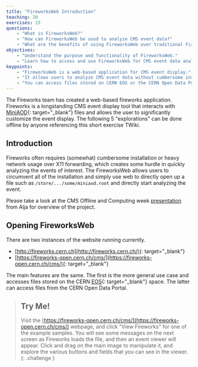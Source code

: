 ```yaml
---
title: "FireworksWeb Introduction"
teaching: 20
exercises: 15
questions:
    - "What is FireworksWeb?"
    - "How can FireworksWeb be used to analyze CMS event data?"
    - "What are the benefits of using FireworksWeb over traditional Fireworks?"
objectives:
    - "Understand the purpose and functionality of FireworksWeb."
    - "Learn how to access and use FireworksWeb for CMS event data analysis."
keypoints:
    - "FireworksWeb is a web-based application for CMS event display."
    - "It allows users to analyze CMS event data without cumbersome installations."
    - "You can access files stored on CERN EOS or the CERN Open Data Portal depending on the FireworksWeb instance you use."
---
```


The Fireworks team has created a web-based fireworks application. Fireworks is a longstanding CMS event display tool that interacts with [MiniAOD](https://twiki.cern.ch/twiki/bin/view/CMS/MiniAOD){: target="_blank"} files and allows the user to significantly customize the event display. The following 5 "explorations" can be done offline by anyone referencing this short exercise TWiki.

## Introduction

Fireworks often requires (somewhat) cumbersome installation or heavy network usage over X11 forwarding, which creates some hurdle in quickly analyzing the events of interest. The FireworksWeb allows users to circumvent all of the installation and simply use web to directly open up a file such as `/store/.../some/miniaod.root` and directly start analyzing the event.

Please take a look at the CMS Offline and Computing week [presentation](https://indico.cern.ch/event/1087821/) from Alja for overview of the project.

## Opening FireworksWeb

There are two instances of the website running currently.

- [http://fireworks.cern.ch](http://fireworks.cern.ch/){: target="_blank"}
- [https://fireworks-open.cern.ch/cms/](https://fireworks-open.cern.ch/cms/){: target="_blank"}

The main features are the same. The first is the more general use case and accesses files stored on the CERN [EOS](https://twiki.cern.ch/twiki/bin/view/CMS/EOS){: target="_blank"} space. The latter can access files from the CERN Open Data Portal.

> ## Try Me!
>  Visit the [https://fireworks-open.cern.ch/cms/](https://fireworks-open.cern.ch/cms/) webpage, and click "View Fireworks" for one of the example samples. You will see some messages on the next screen as Fireworks loads the file, and then an event viewer will appear. Click and drag on the main image to manipulate it, and explore the various buttons and fields that you can see in the viewer.
{: .challenge }
